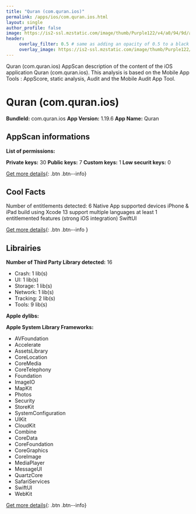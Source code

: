 ```yaml
---
title: "Quran (com.quran.ios)"
permalink: /apps/ios/com.quran.ios.html
layout: single
author_profile: false
image: https://is2-ssl.mzstatic.com/image/thumb/Purple122/v4/a0/94/9d/a0949d34-6dde-4d4e-6027-04d7a913fd4c/AppIcon-0-0-1x_U007emarketing-0-7-0-0-85-220.png/512x512bb.jpg
header: 
     overlay_filter: 0.5 # same as adding an opacity of 0.5 to a black background
     overlay_image: https://is2-ssl.mzstatic.com/image/thumb/Purple122/v4/a0/94/9d/a0949d34-6dde-4d4e-6027-04d7a913fd4c/AppIcon-0-0-1x_U007emarketing-0-7-0-0-85-220.png/512x512bb.jpg
---
```

Quran (com.quran.ios) AppScan description of the content of the iOS application Quran (com.quran.ios). This analysis is based on the Mobile App Tools : AppScore, static analysis, Audit and the Mobile Audit App Tool.

# Quran (com.quran.ios)

**BundleId:** com.quran.ios
**App Version:** 1.19.6
**App Name:** Quran


## AppScan informations 

**List of permissions:** 
  
  
**Private keys:** 30
**Public keys:** 7
**Custom keys:** 1
**Low securit keys:** 0
  
[Get more details](/pricing.html){: .btn .btn--info}

## Cool Facts

Number of entitlements detected: 6
Native App
supported devices iPhone & iPad
build using Xcode 13
support multiple languages
at least 1 entitlemented features (strong iOS integration)
SwiftUI
  
[Get more details](/pricing.html){: .btn .btn--info }

## Librairies 
**Number of Third Party Library detected:** 16
- Crash: 1 lib(s)
- UI: 1 lib(s)
- Storage: 1 lib(s)
- Network: 1 lib(s)
- Tracking: 2 lib(s)
- Tools: 9 lib(s)


**Apple dylibs:**


**Apple System Library Frameworks:**
- AVFoundation
- Accelerate
- AssetsLibrary
- CoreLocation
- CoreMedia
- CoreTelephony
- Foundation
- ImageIO
- MapKit
- Photos
- Security
- StoreKit
- SystemConfiguration
- UIKit
- CloudKit
- Combine
- CoreData
- CoreFoundation
- CoreGraphics
- CoreImage
- MediaPlayer
- MessageUI
- QuartzCore
- SafariServices
- SwiftUI
- WebKit


  
[Get more details](/pricing.html){: .btn .btn--info}

